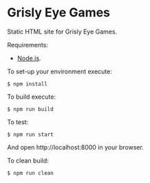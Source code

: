 # Grisly Eye Games

Static HTML site for Grisly Eye Games.

Requirements:

  * [Node.js](http://nodejs.org/).

To set-up your environment execute:

    $ npm install

To build execute:

    $ npm run build

To test:

    $ npm run start

And open http://localhost:8000 in your browser.

To clean build:

    $ npm run clean
